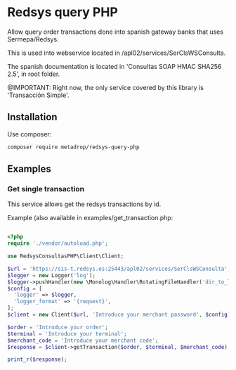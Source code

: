 # Redsys query PHP

Allow query order transactions done into spanish gateway banks that uses Sermepa/Redsys.

This is used into webservice located in /apl02/services/SerClsWSConsulta.

The spanish documentation is located in 'Consultas SOAP HMAC SHA256 2.5', in root folder.

@IMPORTANT: Right now, the only service covered by this library is 'Transacción Simple'.

## Installation

Use composer:
```bash
composer require metadrop/redsys-query-php
```

## Examples

### Get single transaction
This service allows get the redsys transactions by id. 

Example (also available in examples/get_transaction.php:


```php

<?php
require './vendor/autoload.php';

use RedsysConsultasPHP\Client\Client;

$url = 'https://sis-t.redsys.es:25443/apl02/services/SerClsWSConsulta';
$logger = new Logger('log');
$logger->pushHandler(new \Monolog\Handler\RotatingFileHandler('dir_to_log/name_of_log.log'));
$config = [
  'logger' => $logger,
  'logger_format' => '{request}',
];
$client = new Client($url, 'Introduce your merchant password', $config);

$order = 'Introduce your order';
$terminal = 'Introduce your terminal';
$merchant_code = 'Introduce your merchant code';
$response = $client->getTransaction($order, $terminal, $merchant_code);

print_r($response);

```
